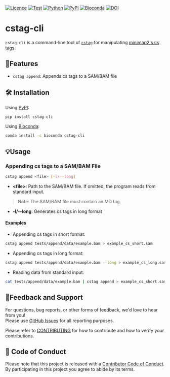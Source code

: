 [![Licence](https://img.shields.io/badge/License-MIT-9cf.svg)](https://choosealicense.com/licenses/mit/)
[![Test](https://img.shields.io/github/actions/workflow/status/akikuno/cstag-cli/pytest.yml?branch=main&label=Test&color=brightgreen)](https://github.com/akikuno/cstag/actions)
[![Python](https://img.shields.io/pypi/pyversions/cstag-cli.svg?label=Python&color=blue)](https://pypi.org/project/cstag-cli/)
[![PyPI](https://img.shields.io/pypi/v/cstag-cli.svg?label=PyPI&color=orange)](https://pypi.org/project/cstag-cli/)
[![Bioconda](https://img.shields.io/conda/v/bioconda/cstag-cli?label=Bioconda&color=orange)](https://anaconda.org/bioconda/cstag-cli)
[![DOI](https://zenodo.org/badge/683243028.svg)](https://zenodo.org/badge/latestdoi/683243028)


# cstag-cli

`cstag-cli` is a command-line tool of [`cstag`](https://github.com/akikuno/cstag) for manipulating [minimap2's cs tags](https://github.com/lh3/minimap2#the-cs-optional-tag).

## 🌟Features

- `cstag append`: Appends cs tags to a SAM/BAM file

## 🛠 Installation

Using [PyPI](https://pypi.org/project/cstag-cli/):

```bash
pip install cstag-cli
```

Using [Bioconda](https://anaconda.org/bioconda/cstag-cli):

```bash
conda install -c bioconda cstag-cli
```

## 💡Usage

### Appending cs tags to a SAM/BAM File

```bash
cstag append <file> [-l/--long]
```

- **\<file\>**:  Path to the SAM/BAM file. If omitted, the program reads from standard input.  
> Note: The SAM/BAM file must contain an MD tag.
- **-l/--long**: Generates cs tags in long format

#### Examples

- Appending cs tags in short format:
```bash
cstag append tests/append/data/example.bam > example_cs_short.sam
```

- Appending cs tags in long format:
```bash
cstag append tests/append/data/example.bam --long > example_cs_long.sam
```
- Reading data from standard input:

```bash
cat tests/append/data/example.bam | cstag append > example_cs_short.sam
```

## 📣Feedback and Support

For questions, bug reports, or other forms of feedback, we'd love to hear from you!  
Please use [GitHub Issues](https://github.com/akikuno/cstag-cli/issues) for all reporting purposes.  

Please refer to [CONTRIBUTING](https://github.com/akikuno/cstag-cli/blob/main/CONTRIBUTING.md) for how to contribute and how to verify your contributions.  

## 🤝 Code of Conduct

Please note that this project is released with a [Contributor Code of Conduct](https://github.com/akikuno/cstag-cli/blob/main/CODE_OF_CONDUCT.md).  
By participating in this project you agree to abide by its terms.  
